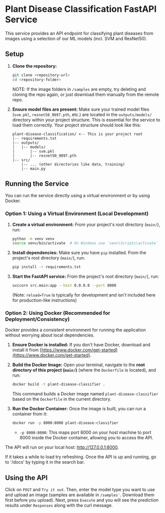 # Plant Disease Classification FastAPI Service

This service provides an API endpoint for classifying plant diseases from images using a selection of our ML models (incl. SVM and ResNet50).

## Setup

1.  **Clone the repository:**
    ```bash
    git clone <repository-url>
    cd <repository-folder>
    ```

    NOTE: If the image folders in `/samples` are empty, try deleting and cloning the repo again, or just download them manually from the remote repo.

2.  **Ensure model files are present:**
    Make sure your trained model files (`svm.pkl`, `resnet50_9897.pth`, etc.) are located in the `outputs/models/` directory within your project structure. This is essential for the service to load them correctly. Your project structure should look like this:

    ```
    plant-disease-classification/ <-- This is your project root
    |-- requirements.txt
    |-- outputs/
    |   |-- models/
    |       |-- svm.pkl
    |       |-- resnet50_9897.pth
    |-- src/
        |-- ... (other directories like data, training)
        |-- main.py
    ```

## Running the Service

You can run the service directly using a virtual environment or by using Docker.

### Option 1: Using a Virtual Environment (Local Development)

1.  **Create a virtual environment:**
    From your project's root directory (`main/`), run:
    ```bash
    python -m venv venv
    source venv/bin/activate  # On Windows use `venv\Scripts\activate`
    ```

2.  **Install dependencies:**
    Make sure you have `pip` installed. From the project's root directory (`main/`), run:
    ```bash
    pip install -r requirements.txt
    ```

3.  **Start the FastAPI service:**
    From the project's root directory (`main/`), run:
    ```bash
    uvicorn src.main:app --host 0.0.0.0 --port 8000
    ```
    (Note: `reload=True` is typically for development and isn't included here for production-like instructions)

### Option 2: Using Docker (Recommended for Deployment/Consistency)

Docker provides a consistent environment for running the application without worrying about local dependencies.

1.  **Ensure Docker is installed:**
    If you don't have Docker, download and install it from [https://www.docker.com/get-started](https://www.docker.com/get-started).

2.  **Build the Docker Image:**
    Open your terminal, navigate to the **root directory of this project (`main/`)** (where the `Dockerfile` is located), and run:
    ```bash
    docker build -t plant-disease-classifier .
    ```
    This command builds a Docker image named `plant-disease-classifier` based on the `Dockerfile` in the current directory.

3.  **Run the Docker Container:**
    Once the image is built, you can run a container from it:
    ```bash
    docker run -p 8000:8000 plant-disease-classifier
    ```
    * `-p 8000:8000`: This maps port 8000 on your host machine to port 8000 inside the Docker container, allowing you to access the API.

The API will run on your local host: http://127.0.0.1:8000.

If it takes a while to load try refreshing. Once the API is up and running, go to '/docs' by typing it in the search bar.

## Using the API

Click on `POST` and `Try it out`. Then, enter the model type you want to use and upload an image (samples are available in `/samples'`. Download them first before you upload). Next, press `Execute` and you will see the prediction results under `Responses` along with the curl message.